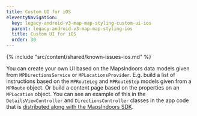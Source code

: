 ```yaml
---
title: Custom UI for iOS
eleventyNavigation:
  key: legacy-android-v3-map-map-styling-custom-ui-ios
  parent: legacy-android-v3-map-map-styling-ios
  title: Custom UI for iOS
  order: 30
---
```


<!-- Known Issues -->
{% include "src/content/shared/known-issues-ios.md" %}

You can create your own UI based on the MapsIndoors data models given from `MPDirectionsService` or `MPLocationsProvider`. E.g. build a list of instructions based on the `MPRouteLeg` and `MPRouteStep` models given from a `MPRoute` object. Or build a content page based on the properties on an `MPLocation` object. You can see an example of this in the `DetailsViewController` and `DirectionsController` classes in the app code that is [distributed along with the MapsIndoors SDK](https://github.com/MapsIndoors/MapsIndoorsIOS/tree/master/Example).

